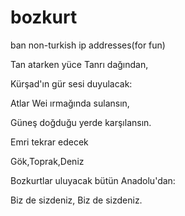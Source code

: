 # bozkurt
ban non-turkish ip addresses(for fun)

Tan atarken yüce Tanrı dağından,


Kürşad'ın gür sesi duyulacak:


Atlar Wei ırmağında sulansın,


Güneş doğduğu yerde karşılansın.


Emri tekrar edecek


Gök,Toprak,Deniz


Bozkurtlar uluyacak bütün Anadolu'dan:


Biz de sizdeniz, Biz de sizdeniz.
